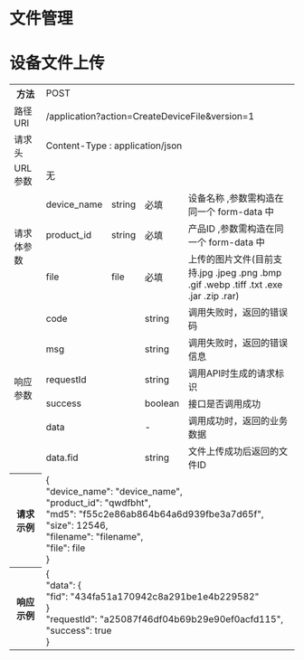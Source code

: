 # 文件管理

# 设备文件上传

<table>
<tr><th>方法</th><td colspan="4">POST</th></tr>
<tr><td>路径URI</td><td colspan="4">/application?action=CreateDeviceFile&version=1</td></tr>
<tr><td>请求头</td><td colspan="4">Content-Type : application/json	</td></tr>
<tr><td>URL参数</td><td colspan="4">无</td></tr>

<tr><td rowspan="3">请求体参数</td><td>device_name</td><td>string</td><td>必填</td><td>设备名称 ,参数需构造在同一个 form-data 中</td></tr>
<tr><td>product_id</td><td>string</td><td>必填</td><td>产品ID ,参数需构造在同一个 form-data 中</td></tr>
<tr><td>file</td><td>file</td><td>必填</td><td>上传的图片文件(目前支持.jpg .jpeg .png .bmp .gif .webp .tiff .txt .exe .jar .zip .rar)</td></tr>

<tr><td rowspan="6">响应参数</td><td colspan="2">code</td><td>string</td><td>调用失败时，返回的错误码</td></tr>
<tr><td colspan="2">msg</td><td>string</td><td>调用失败时，返回的错误信息</td></tr>
<tr><td colspan="2">requestId</td><td>string</td><td>调用API时生成的请求标识</td></tr>
<tr><td colspan="2">success</td><td>boolean</td><td>接口是否调用成功</td></tr>
<tr><td colspan="2">data</td><td>-</td><td>调用成功时，返回的业务数据</td></tr>
<tr><td colspan="2">data.fid</td><td>string</td><td>文件上传成功后返回的文件ID</td></tr>

<tr><th>请求示例</th><td colspan="4">
{<br>
  "device_name": "device_name",<br>
  "product_id": "qwdfbht",<br>
  "md5": "f55c2e86ab864b64a6d939fbe3a7d65f",<br>
  "size": 12546,<br>
  "filename": "filename",<br>
  "file": file<br>
}<br>
</th></tr>
<tr><th>响应示例</th><td colspan="4">
{<br>
    "data": { <br>
        "fid": "434fa51a170942c8a291be1e4b229582"<br>
    } <br>
    "requestId": "a25087f46df04b69b29e90ef0acfd115", <br>
    "success": true<br>
}<br>
</th></tr>
</table>